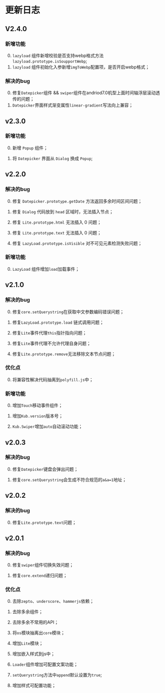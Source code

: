 # 更新日志

## V2.4.0

### 新增功能

0. `lazyload` 组件新增校验是否支持webp格式方法`lazyload.prototype.isSoupportWebp`;
1. `lazyload` 组件初始化入参新增`imgToWebp`配置项，是否开启webp格式；

### 解决的bug

0. 修复`Datepicker`组件 && `swiper`组件在andriod7.0机型上面时间轴浮层滚动透传的问题；
1. `Datepicker`界面样式渐变属性`linear-gradient`写法向上兼容；

## v2.3.0

### 新增功能

0. 新增 `Popup` 组件；

1. 将 `Datepicker` 界面从 `Dialog` 换成 `Popup`;

## v2.2.0

### 解决的bug

0. 修复 `Datepicker.prototype.getDate` 方法返回多余时间区间问题；

1. 修复 `Dialog` 代码放到 `head` 区域时，无法插入节点；

2. 修复 `Lite.prototype.html` 无法插入 0 问题；

3. 修复 `Lite.prototype.text` 无法插入 0 问题；

4. 修复 `LazyLoad.prototype.isVisible` 对不可见元素检测失败问题；

### 新增功能

0. `LazyLoad` 组件增加`load`加载事件；

## v2.1.0

### 解决的bug

0. 修复`core.setQuerystring`在获取中文参数编码错误问题；

1. 修复`LazyLoad.prototype.load` 链式调用问题；

2. 修复`Lite`事件代理`this`指针指向问题；

3. 修复`Lite`事件代理不允许代理自身问题；

4. 修复`Lite.prototype.remove`无法移除文本节点问题；

### 优化点

0. 将兼容性解决代码抽离到`polyfill.js`中；

### 新增功能

0. 增加`Touch`移动事件组件；

1. 增加`Kub.version`版本号；

2. `Kub.Swiper`增加`auto`自动滚动功能；

## v2.0.3

### 解决的bug

0. 修复`Datepicker`键盘会弹出问题；

1. 修复`core.setQuerystring`会生成不符合规范的`a&a=1`地址；

## v2.0.2

### 解决的bug

0. 修复`Lite.prototype.text`问题；

## v2.0.1

### 解决的bug

0. 修复`swiper`组件切换失效问题；

1. 修复`core.extend`递归问题；

### 优化点

0. 去除`zepto`、`underscore`、`hammerjs`依赖；

1. 去除多余组件；

2. 去除多余不常用的API；

3. 将`os`模块抽离出`core`模块；

4. 增加`Lite`模块；

5. 增加嵌入样式到js中；

6. `Loader`组件增加可配置文案功能；

7. `setQuerystring`方法中`append`默认设置为`true`;

8. 增加样式可配置功能；
